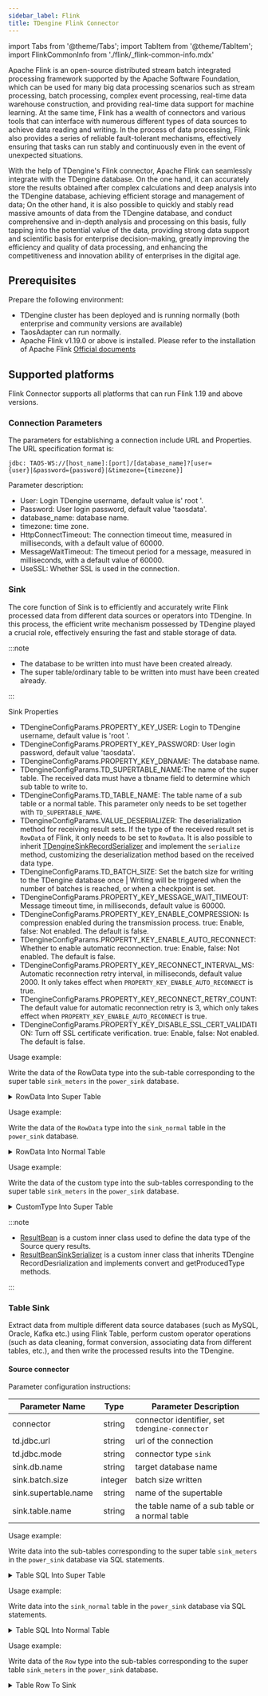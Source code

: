 ```yaml
---
sidebar_label: Flink
title: TDengine Flink Connector
---
```


import Tabs from '@theme/Tabs';
import TabItem from '@theme/TabItem';
import FlinkCommonInfo from './flink/_flink-common-info.mdx'

Apache Flink is an open-source distributed stream batch integrated processing framework supported by the Apache Software Foundation, which can be used for many big data processing scenarios such as stream processing, batch processing, complex event processing, real-time data warehouse construction, and providing real-time data support for machine learning. At the same time, Flink has a wealth of connectors and various tools that can interface with numerous different types of data sources to achieve data reading and writing. In the process of data processing, Flink also provides a series of reliable fault-tolerant mechanisms, effectively ensuring that tasks can run stably and continuously even in the event of unexpected situations.

With the help of TDengine's Flink connector, Apache Flink can seamlessly integrate with the TDengine database. On the one hand, it can accurately store the results obtained after complex calculations and deep analysis into the TDengine database, achieving efficient storage and management of data; On the other hand, it is also possible to quickly and stably read massive amounts of data from the TDengine database, and conduct comprehensive and in-depth analysis and processing on this basis, fully tapping into the potential value of the data, providing strong data support and scientific basis for enterprise decision-making, greatly improving the efficiency and quality of data processing, and enhancing the competitiveness and innovation ability of enterprises in the digital age.

## Prerequisites

Prepare the following environment:

- TDengine cluster has been deployed and is running normally (both enterprise and community versions are available)
- TaosAdapter can run normally.
- Apache Flink v1.19.0 or above is installed. Please refer to the installation of Apache Flink [Official documents](https://flink.apache.org/)

## Supported platforms

Flink Connector supports all platforms that can run Flink 1.19 and above versions.

<FlinkCommonInfo />

### Connection Parameters

The parameters for establishing a connection include URL and Properties.
The URL specification format is:

`jdbc: TAOS-WS://[host_name]:[port]/[database_name]?[user={user}|&password={password}|&timezone={timezone}]`  

Parameter description:

- User: Login TDengine username, default value is' root '.
- Password: User login password, default value 'taosdata'.
- database_name: database name.
- timezone: time zone.
- HttpConnectTimeout: The connection timeout time, measured in milliseconds, with a default value of 60000.
- MessageWaitTimeout: The timeout period for a message, measured in milliseconds, with a default value of 60000.
- UseSSL: Whether SSL is used in the connection.

### Sink

The core function of Sink is to efficiently and accurately write Flink processed data from different data sources or operators into TDengine. In this process, the efficient write mechanism possessed by TDengine played a crucial role, effectively ensuring the fast and stable storage of data.

:::note

- The database to be written into must have been created already.
- The super table/ordinary table to be written into must have been created already.

:::

Sink Properties

- TDengineConfigParams.PROPERTY_KEY_USER: Login to TDengine username, default value is 'root '.
- TDengineConfigParams.PROPERTY_KEY_PASSWORD: User login password, default value 'taosdata'.
- TDengineConfigParams.PROPERTY_KEY_DBNAME: The database name.
- TDengineConfigParams.TD_SUPERTABLE_NAME:The name of the super table. The received data must have a tbname field to determine which sub table to write to.
- TDengineConfigParams.TD_TABLE_NAME: The table name of a sub table or a normal table. This parameter only needs to be set together with `TD_SUPERTABLE_NAME`.
- TDengineConfigParams.VALUE_DESERIALIZER: The deserialization method for receiving result sets. If the type of the received result set is `RowData` of Flink, it only needs to be set to `RowData`. It is also possible to inherit [TDengineSinkRecordSerializer](https://github.com/taosdata/flink-connector-tdengine/blob/main/src/main/java/com/taosdata/flink/sink/serializer/TDengineSinkRecordSerializer.java) and implement the `serialize` method, customizing the deserialization method based on the received data type.
- TDengineConfigParams.TD_BATCH_SIZE: Set the batch size for writing to the TDengine database once | Writing will be triggered when the number of batches is reached, or when a checkpoint is set.
- TDengineConfigParams.PROPERTY_KEY_MESSAGE_WAIT_TIMEOUT: Message timeout time, in milliseconds, default value is 60000.
- TDengineConfigParams.PROPERTY_KEY_ENABLE_COMPRESSION: Is compression enabled during the transmission process. true:  Enable, false:  Not enabled. The default is false.
- TDengineConfigParams.PROPERTY_KEY_ENABLE_AUTO_RECONNECT: Whether to enable automatic reconnection. true:  Enable, false:  Not enabled. The default is false.
- TDengineConfigParams.PROPERTY_KEY_RECONNECT_INTERVAL_MS: Automatic reconnection retry interval, in milliseconds, default value 2000. It only takes effect when `PROPERTY_KEY_ENABLE_AUTO_RECONNECT` is true.
- TDengineConfigParams.PROPERTY_KEY_RECONNECT_RETRY_COUNT: The default value for automatic reconnection retry is 3, which only takes effect when `PROPERTY_KEY_ENABLE_AUTO_RECONNECT` is true.
- TDengineConfigParams.PROPERTY_KEY_DISABLE_SSL_CERT_VALIDATION: Turn off SSL certificate verification. true:  Enable, false:  Not enabled. The default is false.

Usage example:

Write the data of the RowData type into the sub-table corresponding to the super table `sink_meters` in the `power_sink` database.

<details>
<summary>RowData Into Super Table</summary>
```java
{{#include docs/examples/flink/sink/Main.java:RowDataToSuperTable}}
```
</details>

Usage example:

Write the data of the `RowData` type into the `sink_normal` table in the `power_sink` database.

<details>
<summary>RowData Into Normal Table</summary>
```java
{{#include docs/examples/flink/sink/Main.java:RowDataToNormalTable}}
```
</details>

Usage example:

Write the data of the custom type into the sub-tables corresponding to the super table `sink_meters` in the `power_sink` database.

<details>
<summary>CustomType Into Super Table</summary>
```java
{{#include docs/examples/flink/sink/Main.java:CustomTypeToNormalTable}}
```
</details>

:::note

- [ResultBean](https://github.com/taosdata/flink-connector-tdengine/blob/main/src/test/java/com/taosdata/flink/entity/ResultBean.java)  is a custom inner class used to define the data type of the Source query results.
- [ResultBeanSinkSerializer](https://github.com/taosdata/flink-connector-tdengine/blob/main/src/test/java/com/taosdata/flink/entity/ResultBeanSinkSerializer.java) is a custom inner class that inherits TDengine RecordDesrialization and implements convert and getProducedType methods.

:::

### Table Sink

Extract data from multiple different data source databases (such as MySQL, Oracle, Kafka etc.) using Flink Table, perform custom operator operations (such as data cleaning, format conversion, associating data from different tables, etc.), and then write the processed results into the TDengine.

#### Source connector

Parameter configuration instructions:

| Parameter Name       |  Type   | Parameter Description                           |
| -------------------- | :-----: | ----------------------------------------------- |
| connector            | string  | connector identifier, set `tdengine-connector`  |
| td.jdbc.url          | string  | url of the connection                           |
| td.jdbc.mode         | string  | connector type `sink`                           |
| sink.db.name         | string  | target database name                            |
| sink.batch.size      | integer | batch size written                              |
| sink.supertable.name | string  | name of the supertable                          |
| sink.table.name      | string  | the table name of a sub table or a normal table |

Usage example:

Write data into the sub-tables corresponding to the super table `sink_meters` in the `power_sink` database via SQL statements.

<details>
<summary>Table SQL Into Super Table </summary>
```java
{{#include docs/examples/flink/sink/Main.java:TableSqlToSink}}
```
</details>

Usage example:

Write data into the `sink_normal` table in the `power_sink` database via SQL statements.

<details>
<summary>Table SQL Into Normal Table </summary>
```java
{{#include docs/examples/flink/sink/Main.java:NormalTableSqlToSink}}
```
</details>

Usage example:

Write data of the `Row` type into the sub-tables corresponding to the super table `sink_meters` in the `power_sink` database.

<details>
<summary>Table Row To Sink </summary>
```java
{{#include docs/examples/flink/sink/Main.java:TableRowToSink}}
```
</details>
